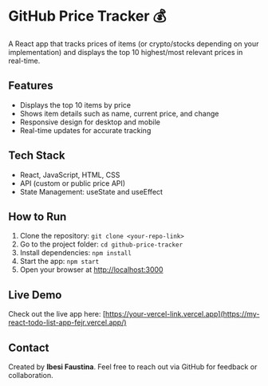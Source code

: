 # GitHub Price Tracker 💰

A React app that tracks prices of items (or crypto/stocks depending on your implementation) and displays the top 10 highest/most relevant prices in real-time.

## Features
- Displays the top 10 items by price
- Shows item details such as name, current price, and change
- Responsive design for desktop and mobile
- Real-time updates for accurate tracking

## Tech Stack
- React, JavaScript, HTML, CSS
- API (custom or public price API)
- State Management: useState and useEffect

## How to Run
1. Clone the repository: `git clone <your-repo-link>`
2. Go to the project folder: `cd github-price-tracker`
3. Install dependencies: `npm install`
4. Start the app: `npm start`
5. Open your browser at [http://localhost:3000](http://localhost:3000)

## Live Demo
Check out the live app here: [https://your-vercel-link.vercel.app](https://my-react-todo-list-app-fejr.vercel.app/)

## Contact
Created by **Ibesi Faustina**. Feel free to reach out via GitHub for feedback or collaboration.
